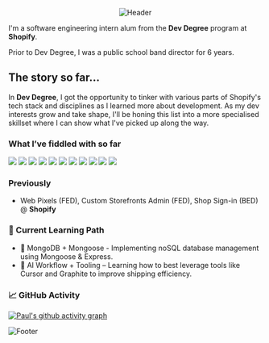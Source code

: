 <div align="center">

![Header](https://capsule-render.vercel.app/api?type=waving&height=300&color=0:06B6D4,50:3B82F6,100:6366F1&text=Hello%20world,%20I'm%20Paul!%20👋🏼&desc=React%20Front%20End%20Developer&descSize=20&descAlign=69&descAlignY=64&fontSize=70&fontColor=FFFFFF)

</div>

I'm a software engineering intern alum from the **Dev Degree** program at **Shopify**.

Prior to Dev Degree, I was a public school band director for 6 years.

## The story so far...

In **Dev Degree**, I got the opportunity to tinker with various parts of Shopify's tech stack and disciplines as I learned more about development. As my dev interests grow and take shape, I'll be honing this list into a more specialised skillset where I can show what I've picked up along the way.

### What I’ve fiddled with so far

<img src="https://img.shields.io/badge/JavaScript-323330?style=for-the-badge&logo=javascript&logoColor=F7DF1E"> <img src="https://img.shields.io/badge/TypeScript-007ACC?style=for-the-badge&logo=typescript&logoColor=white">
<img src="https://img.shields.io/badge/GraphQl-E10098?style=for-the-badge&logo=graphql&logoColor=white">
<img src="https://img.shields.io/badge/React-20232A?style=for-the-badge&logo=react&logoColor=61DAFB">
<img src="https://img.shields.io/badge/Ruby_on_Rails-CC0000?style=for-the-badge&logo=ruby-on-rails&logoColor=white">
<img src="https://img.shields.io/badge/Tailwind_CSS-38B2AC?style=for-the-badge&logo=tailwind-css&logoColor=white">
<img src="https://img.shields.io/badge/Python-FFD43B?style=for-the-badge&logo=python&logoColor=blue">
<img src="https://img.shields.io/badge/Ruby-CC342D?style=for-the-badge&logo=ruby&logoColor=white">
<img src="https://img.shields.io/badge/Apache_Kafka-231F20?style=for-the-badge&logo=apache-kafka&logoColor=white">
<img src="https://img.shields.io/badge/Grafana-F2F4F9?style=for-the-badge&logo=grafana&logoColor=orange&labelColor=F2F4F9">
<img src="https://img.shields.io/badge/mySQL-375a91?style=for-the-badge&logo=mysql&logoColor=white&labelColor=375a91">

### Previously

- Web Pixels (FED), Custom Storefronts Admin (FED), Shop Sign-in (BED) @ **Shopify**

### 🌱 Current Learning Path

- 🍃 MongoDB + Mongoose - Implementing noSQL database management using Mongoose & Express.
- 🤖 AI Workflow + Tooling – Learning how to best leverage tools like Cursor and Graphite to improve shipping efficiency.

<div align="left">

### 📈 GitHub Activity

[![Paul's github activity graph](https://github-readme-activity-graph.vercel.app/graph?username=paul-fletes&theme=react-dark)](https://github.com/ashutosh00710/github-readme-activity-graph)

![Footer](https://capsule-render.vercel.app/api?type=waving&color=0:6366F1,50:3B82F6,100:06B6D4&height=120&section=footer)

</div>
<!--
**paul-fletes/paul-fletes** is a ✨ _special_ ✨ repository because its `README.md` (this file) appears on your GitHub profile.

Here are some ideas to get you started:

- 🔭 I’m currently working on ...
- 🌱 I’m currently learning ...
- 👯 I’m looking to collaborate on ...
- 🤔 I’m looking for help with ...
- 💬 Ask me about ...
- 📫 How to reach me: ...
- 😄 Pronouns: ...
- ⚡ Fun fact: ...
  -->
